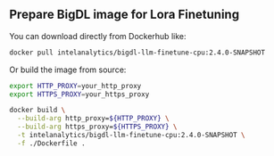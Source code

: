 ## Prepare BigDL image for Lora Finetuning

You can download directly from Dockerhub like:

```bash
docker pull intelanalytics/bigdl-llm-finetune-cpu:2.4.0-SNAPSHOT
```

Or build the image from source:

```bash
export HTTP_PROXY=your_http_proxy
export HTTPS_PROXY=your_https_proxy

docker build \
  --build-arg http_proxy=${HTTP_PROXY} \
  --build-arg https_proxy=${HTTPS_PROXY} \
  -t intelanalytics/bigdl-llm-finetune-cpu:2.4.0-SNAPSHOT \
  -f ./Dockerfile .
```
